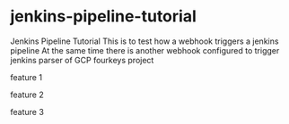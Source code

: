 # jenkins-pipeline-tutorial
Jenkins Pipeline Tutorial
 This is to test how a webhook triggers a jenkins pipeline
 At the same time there is another webhook configured to trigger jenkins parser of GCP fourkeys project 

feature 1

feature 2

feature 3

